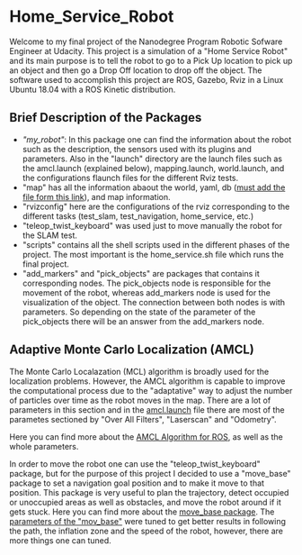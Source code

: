 # Home_Service_Robot
Welcome to my final project of the Nanodegree Program Robotic Sofware Engineer at Udacity. This project is a simulation of a "Home Service Robot" and its main purpose is to tell the robot to go to a Pick Up location to pick up an object and then go a Drop Off location to drop off the object. The software used to accomplish this project are ROS, Gazebo, Rviz in a Linux Ubuntu 18.04 with a ROS Kinetic distribution.


## Brief Description of the Packages

- *"my_robot"*: In this package one can find the information about the robot such as the description, the sensors used with its plugins and parameters. Also in the "launch" directory are the launch files such as the amcl.launch (explained below), mapping.launch, world.launch, and the configurations flaunch files for the different Rviz tests.
- "map" has all the information abaout the world, yaml, db ([must add the file form this link](https://drive.google.com/file/d/14I7nPg7WkIcz9Ma4G7WWIqwTRd1LCeHW/view?usp=sharing)), and map information.
- "rvizconfig" here are the configurations of the rviz corresponding to the different tasks (test_slam, test_navigation, home_service, etc.)
- "teleop_twist_keyboard" was used just to move manually the robot for the SLAM test.
- "scripts" contains all the shell scripts used in the different phases of the project. The most important is the home_service.sh file which runs the final project.
- "add_markers" and "pick_objects" are packages that contains it corresponding nodes. The pick_objects node is responsible for the movement of the robot, whereas add_markers node is used for the visualization of the object. The connection between both nodes is with parameters. So depending on the state of the parameter of the pick_objects there will be an answer from the add_markers node.

## Adaptive Monte Carlo Localization (AMCL)
The Monte Carlo Localazation (MCL) algorithm is broadly used for the localization problems. However, the AMCL algorithm is capable to improve the computational process due to the "adaptative" way to adjust the number of particles over time as the robot moves in the map. There are a lot of parameters in this section and in the [amcl.launch](https://github.com/Emiliotf31/Home_Service_Robot/blob/master/Home_Service_Project/my_robot/launch/amcl.launch) file there are most of the parametes sectioned by "Over All Filters", "Laserscan" and "Odometry". 

Here you can find more about the [AMCL Algorithm for ROS](http://wiki.ros.org/amcl), as well as the whole parameters. 

In order to move the robot one can use the "teleop_twist_keyboard" package, but for the purpose of this project I decided to use a "move_base" package to set a navigation goal position and to make it move to that position. This package is very useful to plan the trajectory, detect occupied or unoccupied areas as well as obstacles, and move the robot around if it gets stuck. Here you can find more about the [move_base package](http://wiki.ros.org/move_base). The [parameters of the "mov_base"](https://github.com/Emiliotf31/Home_Service_Robot/tree/master/Home_Service_Project/my_robot/config) were tuned to get better results in following the path, the inflation zone and the speed of the robot, however, there are more things one can tuned.






